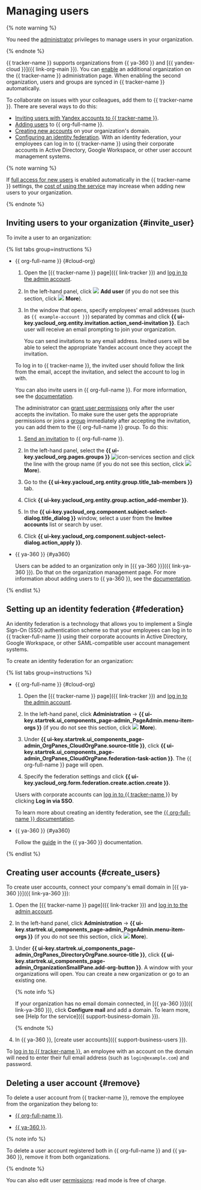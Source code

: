 # Managing users

{% note warning %}

You need the [administrator](role-model.md#admin) privileges to manage users in your organization.

{% endnote %}

{{ tracker-name }} supports organizations from {{ ya-360 }} and [{{ yandex-cloud }}]({{ link-org-main }}). You can [enable](https://tracker.yandex.ru/admin/orgs) an additional organization on the {{ tracker-name }} administration page. When enabling the second organization, users and groups are synced in {{ tracker-name }} automatically.

To collaborate on issues with your colleagues, add them to {{ tracker-name }}. There are several ways to do this:
- [Inviting users with Yandex accounts to {{ tracker-name }}](#invite_user).
- [Adding users](../organization/operations/add-account.md) to {{ org-full-name }}.
- [Creating new accounts](#create_users) on your organization's domain.
- [Configuring an identity federation](#federation). With an identity federation, your employees can log in to {{ tracker-name }} using their corporate accounts in Active Directory, Google Workspace, or other user account management systems.


{% note warning %}

If [full access for new users](access.md#access-new-users) is enabled automatically in the {{ tracker-name }} settings, the [cost of using the service](./pricing.md#sec_price) may increase when adding new users to your organization.

{% endnote %}

## Inviting users to your organization {#invite_user}

To invite a user to an organization:

{% list tabs group=instructions %}

- {{ org-full-name }} {#cloud-org}

   1. Open the [{{ tracker-name }} page]({{ link-tracker }}) and [log in to the admin account](user/login.md).

   1. In the left-hand panel, click ![](../_assets/tracker/svg/add-user.svg) **Add user** (if you do not see this section, click ![](../_assets/horizontal-ellipsis.svg) **More**).

   1. In the window that opens, specify employees' email addresses (such as `{{ example-account }}`) separated by commas and click **{{ ui-key.yacloud_org.entity.invitation.action_send-invitation }}**. Each user will receive an email prompting to join your organization.

      You can send invitations to any email address. Invited users will be able to select the appropriate Yandex account once they accept the invitation.

   To log in to {{ tracker-name }}, the invited user should follow the link from the email, accept the invitation, and select the account to log in with.

   You can also invite users in {{ org-full-name }}. For more information, see the [documentation](../organization/operations/add-account.md).

   The administrator can [grant user permissions](../organization/operations/add-role.md) only after the user accepts the invitation. To make sure the user gets the appropriate permissions or joins a [group](../organization/concepts/groups.md) immediately after accepting the invitation, you can add them to the {{ org-full-name }} group. To do this:

   1. [Send an invitation](../_includes/organization/add-user.md#useraccount) to {{ org-full-name }}.

   1. In the left-hand panel, select the **{{ ui-key.yacloud_org.pages.groups }}** ![icon-services](../_assets/console-icons/persons.svg) section and click the line with the group name (if you do not see this section, click ![](../_assets/horizontal-ellipsis.svg) **More**).

   1. Go to the **{{ ui-key.yacloud_org.entity.group.title_tab-members }}** tab.

   1. Click **{{ ui-key.yacloud_org.entity.group.action_add-member }}**.

   1. In the **{{ ui-key.yacloud_org.component.subject-select-dialog.title_dialog }}** window, select a user from the **Invitee accounts** list or search by user.

   1. Click **{{ ui-key.yacloud_org.component.subject-select-dialog.action_apply }}**.

- {{ ya-360 }} {#ya360}

   Users can be added to an organization only in [{{ ya-360 }}]({{ link-ya-360 }}). Do that on the organization management page. For more information about adding users to {{ ya-360 }}, see the [documentation](https://yandex.com/support/business/users.html#add-users).

{% endlist %}

## Setting up an identity federation {#federation}

An identity federation is a technology that allows you to implement a Single Sign-On (SSO) authentication scheme so that your employees can log in to {{ tracker-full-name }} using their corporate accounts in Active Directory, Google Workspace, or other SAML-compatible user account management systems.

To create an identity federation for an organization:

{% list tabs group=instructions %}

- {{ org-full-name }} {#cloud-org}

   1. Open the [{{ tracker-name }} page]({{ link-tracker }}) and [log in to the admin account](user/login.md).

   1. In the left-hand panel, click **Administration** → **{{ ui-key.startrek.ui_components_page-admin_PageAdmin.menu-item-orgs }}** (if you do not see this section, click ![](../_assets/horizontal-ellipsis.svg) **More**).

   1. Under **{{ ui-key.startrek.ui_components_page-admin_OrgPanes_CloudOrgPane.source-title }}**, click **{{ ui-key.startrek.ui_components_page-admin_OrgPanes_CloudOrgPane.federation-task-action }}**. The {{ org-full-name }} page will open.

   1. Specify the federation settings and click **{{ ui-key.yacloud_org.form.federation.create.action.create }}**.

   Users with corporate accounts can [log in to {{ tracker-name }}](user/login.md) by clicking **Log in via SSO**.

   To learn more about creating an identity federation, see the [{{ org-full-name }} documentation](../organization/concepts/add-federation.md).

- {{ ya-360 }} {#ya360}

   Follow the [guide](https://yandex.ru/support/business/sso/setup.html) in the {{ ya-360 }} documentation.

{% endlist %}

## Creating user accounts {#create_users}

To create user accounts, connect your company's email domain in [{{ ya-360 }}]({{ link-ya-360 }}):

1. Open the [{{ tracker-name }} page]({{ link-tracker }}) and [log in to the admin account](user/login.md).

1. In the left-hand panel, click **Administration** → **{{ ui-key.startrek.ui_components_page-admin_PageAdmin.menu-item-orgs }}** (if you do not see this section, click ![](../_assets/horizontal-ellipsis.svg) **More**).

1. Under **{{ ui-key.startrek.ui_components_page-admin_OrgPanes_DirectoryOrgPane.source-title }}**, click **{{ ui-key.startrek.ui_components_page-admin_OrganizationSmallPane.add-org-button }}**. A window with your organizations will open. You can create a new organization or go to an existing one.

   {% note info %}

   If your organization has no email domain connected, in [{{ ya-360 }}]({{ link-ya-360 }}), click **Configure mail** and add a domain. To learn more, see [Help for the service]({{ support-business-domain }}).

   {% endnote %}

1. In {{ ya-360 }}, [create user accounts]({{ support-business-users }}).

To [log in to {{ tracker-name }}](user/login.md), an employee with an account on the domain will need to enter their full email address (such as `login@example.com`) and password.

## Deleting a user account {#remove}

To delete a user account from {{ tracker-name }}, remove the employee from the organization they belong to:

- [{{ org-full-name }}](../organization/operations/edit-account.md).

- [{{ ya-360 }}](https://yandex.ru/support/business/users.html#sec_delete).

{% note info %}

To delete a user account registered both in {{ org-full-name }} and {{ ya-360 }}, remove it from both organizations.

{% endnote %}

You can also edit user [permissions](./access.md): read mode is free of charge.
